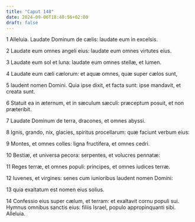 ```yaml
---
title: "Caput 148"
date: 2024-09-06T18:40:56+02:00
draft: false
---
```




1 Alleluia. Laudate Dominum de cælis: laudate eum in excelsis.

2 Laudate eum omnes angeli eius: laudate eum omnes virtutes eius.

3 Laudate eum sol et luna: laudate eum omnes stellæ, et lumen.

4 Laudate eum cæli cælorum: et aquæ omnes, quæ super cælos sunt,

5 laudent nomen Domini. Quia ipse dixit, et facta sunt: ipse mandavit, et creata sunt.

6 Statuit ea in æternum, et in sæculum sæculi: præceptum posuit, et non præteribit.

7 Laudate Dominum de terra, dracones, et omnes abyssi.

8 Ignis, grando, nix, glacies, spiritus procellarum: quæ faciunt verbum eius:

9 Montes, et omnes colles: ligna fructifera, et omnes cedri.

10 Bestiæ, et universa pecora: serpentes, et volucres pennatæ:

11 Reges terræ, et omnes populi: principes, et omnes iudices terræ.

12 Iuvenes, et virgines: senes cum iunioribus laudent nomen Domini:

13 quia exaltatum est nomen eius solius.

14 Confessio eius super cælum, et terram: et exaltavit cornu populi sui. Hymnus omnibus sanctis eius: filiis Israel, populo appropinquanti sibi. Alleluia.


